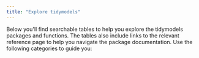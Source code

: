 ```yaml
---
title: "Explore tidymodels"
---
```


Below you'll find searchable tables to help you explore the tidymodels packages and functions. The tables also include links to the relevant reference page to help you navigate the package documentation. Use the following categories to guide you:

